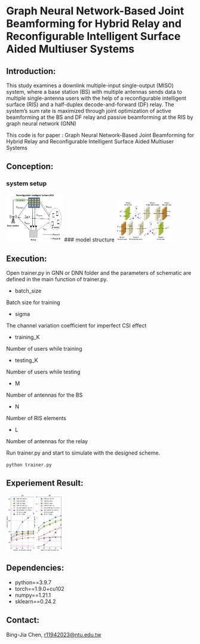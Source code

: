 #  Graph Neural Network-Based Joint Beamforming for Hybrid Relay and Reconfigurable Intelligent Surface Aided Multiuser Systems

## Introduction:
This study examines a downlink multiple-input single-output (MISO) system, where a base station (BS) with
multiple antennas sends data to multiple single-antenna users with the help of a reconfigurable intelligent surface (RIS) and a half-duplex decode-and-forward (DF) relay. The system’s sum rate is maximized through joint optimization of active beamforming at the BS and DF relay and passive beamforming at the RIS by graph neural network (GNN)

This code is for paper : 
Graph Neural Network-Based Joint Beamforming for Hybrid Relay and Reconfigurable Intelligent Surface Aided Multiuser Systems

## Conception:
### system setup
<img src=./img/system_model.png width=30% />
### model structure
<img src=./img/model.png width=30% />

## Execution:
Open trainer.py in GNN or DNN folder and the parameters of schematic are defined in the main function of trainer.py.
- batch_size

Batch size for training

- sigma

The channel variation coefficient for imperfect CSI effect

- training_K

Number of users while training

- testing_K

Number of users while testing

- M

Number of antennas for the BS

- N

Number of RIS elements

- L

Number of antennas for the relay

Run trainer.py and start to simulate with the designed scheme.

`python trainer.py`



## Experiement Result:
<img src=./img/sum_rate_N.png width=30% />



## Dependencies:

- python==3.9.7
- torch==1.9.0+cu102
- numpy==1.21.1
- sklearn==0.24.2

## Contact:
Bing-Jia Chen, r11942023@ntu.edu.tw
